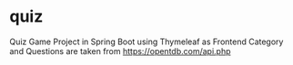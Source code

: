 # quiz
Quiz Game Project in Spring Boot using Thymeleaf as Frontend
Category and Questions are taken from https://opentdb.com/api.php
